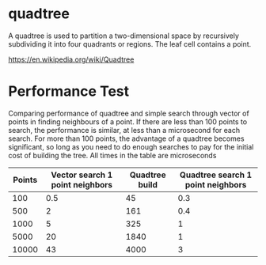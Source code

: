 # quadtree

A quadtree is used to partition a two-dimensional space by recursively subdividing it into four quadrants or regions. The leaf cell contains a point.  

https://en.wikipedia.org/wiki/Quadtree

# Performance Test
 
 Comparing performance of quadtree and simple search through vector of points in finding neighbours of a point.  If there are less than 100 points to search, the performance is similar, at less than a microsecond for each search.  For more than 100 points, the advantage of a quadtree becomes significant, so long as you need to do enough searches to pay for the initial cost of building the tree.  All times in the table are microseconds
 
| Points | Vector search 1 point neighbors | Quadtree build | Quadtree search 1 point neighbors |
|---|---|---|---|
100 | 0.5 | 45 | 0.3
500 | 2 | 161 | 0.4
1000 | 5 | 325 | 1
5000 | 20 | 1840 | 1
10000 | 43 | 4000 | 3


